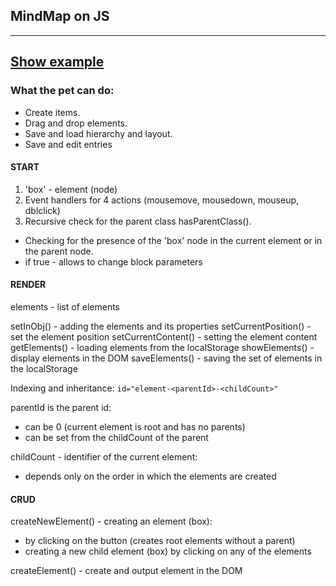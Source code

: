 ## MindMap on JS
---
[Show example](https://tim2016.github.io/mind-map-js/)
---
### What the pet can do:
- Create items.
- Drag and drop elements.
- Save and load hierarchy and layout.
- Save and edit entries 

#### START

1. 'box' - element (node)
2. Event handlers for 4 actions (mousemove, mousedown, mouseup, dblclick)
3. Recursive check for the parent class hasParentClass().
- Checking for the presence of the 'box' node in the current element or in the parent node.
- if true - allows to change block parameters

#### RENDER

elements - list of elements

setInObj() - adding the elements and its properties
setCurrentPosition() - set the element position
setCurrentContent() - setting the element content
getElements() - loading elements from the localStorage
showElements() - display elements in the DOM
saveElements() - saving the set of elements in the localStorage

Indexing and inheritance:
```id="element-<parentId>-<childCount>"```

parentId is the parent id:
- can be 0 (current element is root and has no parents)
- can be set from the childCount of the parent

childCount - identifier of the current element:
- depends only on the order in which the elements are created

#### CRUD

createNewElement() - creating an element (box):
- by clicking on the button (creates root elements without a parent) 
- creating a new child element (box) by clicking on any of the elements

createElement() - create and output element in the DOM
